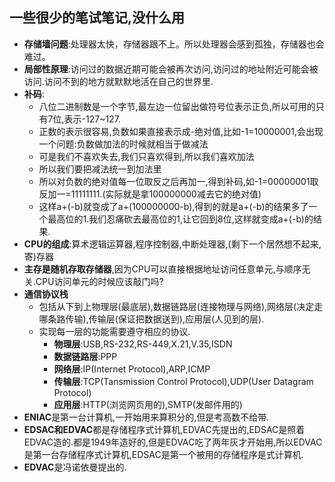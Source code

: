## 一些很少的笔试笔记,没什么用

* **存储墙问题**:处理器太快，存储器跟不上。所以处理器会感到孤独，存储器也会难过。
* **局部性原理**:访问过的数据近期可能会被再次访问,访问过的地址附近可能会被访问.访问不到的地方就默默地活在自己的世界里.
* **补码**:
  * 八位二进制数是一个字节,最左边一位留出做符号位表示正负,所以可用的只有7位,表示-127~127.
  * 正数的表示很容易,负数如果直接表示成-绝对值,比如-1=10000001,会出现一个问题:负数做加法的时候就相当于做减法
  * 可是我们不喜欢失去,我们只喜欢得到,所以我们喜欢加法
  * 所以我们要把减法统一到加法里
  * 所以对负数的绝对值每一位取反之后再加一,得到补码,如-1=00000001取反加一=11111111.(实际就是拿100000000减去它的绝对值)
  * 这样a+(-b)就变成了a+(100000000-b),得到的就是a+(-b)的结果多了一个最高位的1.我们忍痛砍去最高位的1,让它回到8位,这样就变成a+(-b)的结果.
* **CPU的组成**:算术逻辑运算器,程序控制器,中断处理器,(剩下一个居然想不起来,寄)存器
* **主存是随机存取存储器**,因为CPU可以直接根据地址访问任意单元,与顺序无关.CPU访问单元的时候应该敲门吗?
* **通信协议栈**
  * 包括从下到上物理层(最底层),数据链路层(连接物理与网络),网络层(决定走哪条路传输),传输层(保证把数据送到),应用层(人见到的层).
  * 实现每一层的功能需要遵守相应的协议.
    * **物理层**:USB,RS-232,RS-449,X.21,V.35,ISDN
    * **数据链路层**:PPP
    * **网络层**:IP(Internet Protocol),ARP,ICMP
    * **传输层**:TCP(Tansmission Control Protocol),UDP(User Datagram Protocol)
    * **应用层**:HTTP(浏览网页用的),SMTP(发邮件用的)
* **ENIAC**是第一台计算机,一开始用来算积分的,但是考高数不给带.
* **EDSAC和EDVAC**都是存储程序式计算机,EDVAC先提出的,EDSAC是照着EDVAC造的.都是1949年造好的,但是EDVAC吃了两年灰才开始用,所以EDVAC是第一台存储程序式计算机,EDSAC是第一个被用的存储程序是式计算机.
* **EDVAC**是冯诺依曼提出的.
